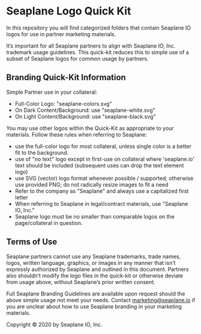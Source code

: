 # Seaplane Logo Quick Kit

In this repository you will find categorized folders that contain Seaplane IO
logos for use in partner marketing materials.

It’s important for all Seaplane partners to align with Seaplane IO, Inc.
trademark usage guidelines. This quick-kit reduces this to simple use of a
subset of Seaplane logos for common usage by partners.

## Branding Quick-Kit Information

Simple Partner use in your collateral:

* Full-Color Logo: "seaplane-colors.svg"
* On Dark Content/Background:  use "seaplane-white.svg" 
* On Light Content/Background: use "seaplane-black.svg"

You may use other logos within the Quick-Kit as appropriate to your materials.
Follow these rules when referring to Seaplane:

* use the full-color logo for most collateral, unless single color is a better
  fit to the background.
* use of "no text" logo except in first-use on collateral where 'seaplane.io'
  text should be included (subsequent uses can drop the text element logo)
* use SVG (vector) logo format whenever possible / supported; otherwise
  use provided PNG; do not radically resize images to fit a need 
* Refer to the company as "Seaplane" and always use a capitalized first letter
* When referring to Seaplane in legal/contract materials, use "Seaplane IO, Inc."
* Seaplane logo must be no smaller than comparable logos on the
  page/collateral in question.

## Terms of Use

Seaplane partners cannot use any Seaplane trademarks, trade names, logos,
written language, graphics, or images in any manner that isn’t expressly
authorized by Seaplane and outlined in this document. Partners also shouldn’t
modify the logo files in the quick-kit or otherwise deviate from usage above, 
without Seaplane’s prior written consent.

Full Seaplane Branding Guidelines are available upon request should the above
simple usage not meet your needs. Contact marketing@seaplane.io if you are
unclear about how to use Seaplane branding in your marketing materials.


Copyright © 2020 by Seaplane IO, Inc.
